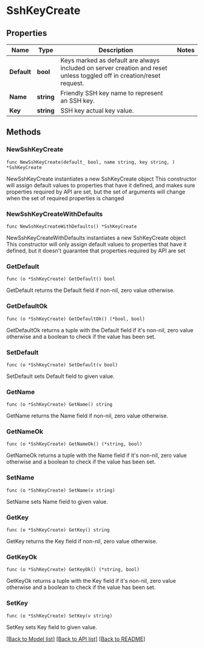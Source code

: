 # SshKeyCreate

## Properties

Name | Type | Description | Notes
------------ | ------------- | ------------- | -------------
**Default** | **bool** | Keys marked as default are always included on server creation and reset unless toggled off in creation/reset request. | 
**Name** | **string** | Friendly SSH key name to represent an SSH key. | 
**Key** | **string** | SSH key actual key value. | 

## Methods

### NewSshKeyCreate

`func NewSshKeyCreate(default_ bool, name string, key string, ) *SshKeyCreate`

NewSshKeyCreate instantiates a new SshKeyCreate object
This constructor will assign default values to properties that have it defined,
and makes sure properties required by API are set, but the set of arguments
will change when the set of required properties is changed

### NewSshKeyCreateWithDefaults

`func NewSshKeyCreateWithDefaults() *SshKeyCreate`

NewSshKeyCreateWithDefaults instantiates a new SshKeyCreate object
This constructor will only assign default values to properties that have it defined,
but it doesn't guarantee that properties required by API are set

### GetDefault

`func (o *SshKeyCreate) GetDefault() bool`

GetDefault returns the Default field if non-nil, zero value otherwise.

### GetDefaultOk

`func (o *SshKeyCreate) GetDefaultOk() (*bool, bool)`

GetDefaultOk returns a tuple with the Default field if it's non-nil, zero value otherwise
and a boolean to check if the value has been set.

### SetDefault

`func (o *SshKeyCreate) SetDefault(v bool)`

SetDefault sets Default field to given value.


### GetName

`func (o *SshKeyCreate) GetName() string`

GetName returns the Name field if non-nil, zero value otherwise.

### GetNameOk

`func (o *SshKeyCreate) GetNameOk() (*string, bool)`

GetNameOk returns a tuple with the Name field if it's non-nil, zero value otherwise
and a boolean to check if the value has been set.

### SetName

`func (o *SshKeyCreate) SetName(v string)`

SetName sets Name field to given value.


### GetKey

`func (o *SshKeyCreate) GetKey() string`

GetKey returns the Key field if non-nil, zero value otherwise.

### GetKeyOk

`func (o *SshKeyCreate) GetKeyOk() (*string, bool)`

GetKeyOk returns a tuple with the Key field if it's non-nil, zero value otherwise
and a boolean to check if the value has been set.

### SetKey

`func (o *SshKeyCreate) SetKey(v string)`

SetKey sets Key field to given value.



[[Back to Model list]](../README.md#documentation-for-models) [[Back to API list]](../README.md#documentation-for-api-endpoints) [[Back to README]](../README.md)


